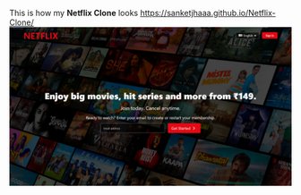 This is how my **Netflix Clone** looks
https://sanketjhaaa.github.io/Netflix-Clone/
<img src="./images/Netflix.png">
